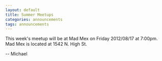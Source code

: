 ```yaml
---
layout: default
title: Summer Meetups
categories: announcements
tags: announcements
---
```

This week's meetup will be at Mad Mex on Friday 2012/08/17 at 7:00pm. Mad Mex is located at 1542 N. High St.

-- Michael
